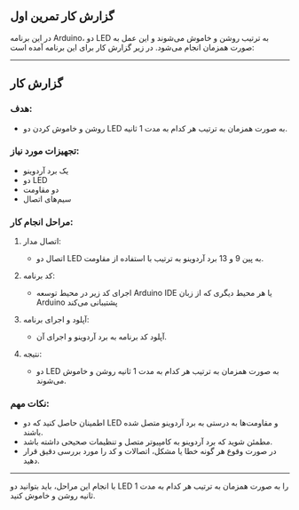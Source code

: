 ## گزارش کار تمرین اول
در این برنامه Arduino، دو LED به ترتیب روشن و خاموش می‌شوند و این عمل به صورت همزمان انجام می‌شود. در زیر گزارش کار برای این برنامه آمده است:

---

## گزارش کار

### هدف:
- روشن و خاموش کردن دو LED به صورت همزمان به ترتیب هر کدام به مدت 1 ثانیه.

### تجهیزات مورد نیاز:
- یک برد آردوینو
- دو LED
- دو مقاومت
- سیم‌های اتصال

### مراحل انجام کار:
1. اتصال مدار:
   - اتصال دو LED به پین 9 و 13 برد آردوینو به ترتیب با استفاده از مقاومت.

2. کد برنامه:
   - اجرای کد زیر در محیط توسعه Arduino IDE یا هر محیط دیگری که از زبان Arduino پشتیبانی می‌کند
    
     
   
3. آپلود و اجرای برنامه:
   - آپلود کد برنامه به برد آردوینو و اجرای آن.
   
4. نتیجه:
   - دو LED به صورت همزمان به ترتیب هر کدام به مدت 1 ثانیه روشن و خاموش می‌شوند.

### نکات مهم:
- اطمینان حاصل کنید که دو LED و مقاومت‌ها به درستی به برد آردوینو متصل شده باشند.
- مطمئن شوید که برد آردوینو به کامپیوتر متصل و تنظیمات صحیحی داشته باشد.
- در صورت وقوع هر گونه خطا یا مشکل، اتصالات و کد را مورد بررسی دقیق قرار دهید.

---

با انجام این مراحل، باید بتوانید دو LED را به صورت همزمان به ترتیب هر کدام به مدت 1 ثانیه روشن و خاموش کنید.
